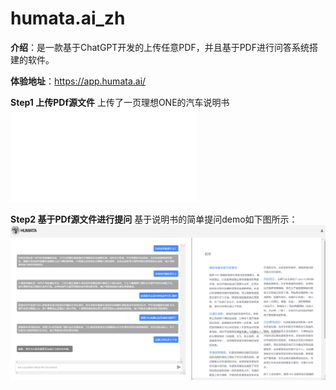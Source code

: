 # humata.ai_zh

**介绍**：是一款基于ChatGPT开发的上传任意PDF，并且基于PDF进行问答系统搭建的软件。

**体验地址**：https://app.humata.ai/

**Step1 上传PDf源文件**
上传了一页理想ONE的汽车说明书![car_manual](../images/LX_one.pdf)

**Step2 基于PDf源文件进行提问**
基于说明书的简单提问demo如下图所示：![humata](../images/humata.ai.png)
